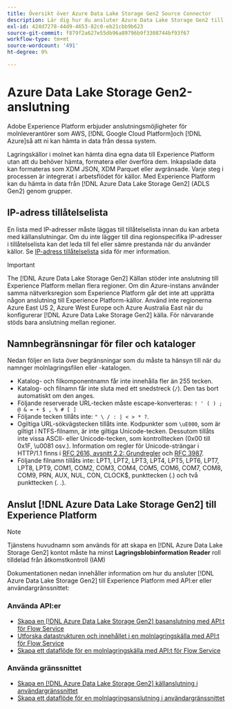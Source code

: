 ```yaml
---
title: Översikt över Azure Data Lake Storage Gen2 Source Connector
description: Lär dig hur du ansluter Azure Data Lake Storage Gen2 till Adobe Experience Platform med API:er eller användargränssnittet.
exl-id: 424d7278-44d9-4653-82c0-eb21cbb9b623
source-git-commit: f879f2a627e55db96a89796b9f3308744bf93f67
workflow-type: tm+mt
source-wordcount: '491'
ht-degree: 0%

---
```


# Azure Data Lake Storage Gen2-anslutning

Adobe Experience Platform erbjuder anslutningsmöjligheter för molnleverantörer som AWS, [!DNL Google Cloud Platform]och [!DNL Azure]så att ni kan hämta in data från dessa system.

Lagringskällor i molnet kan hämta dina egna data till Experience Platform utan att du behöver hämta, formatera eller överföra dem. Inkapslade data kan formateras som XDM JSON, XDM Parquet eller avgränsade. Varje steg i processen är integrerat i arbetsflödet för källor. Med Experience Platform kan du hämta in data från [!DNL Azure Data Lake Storage Gen2] (ADLS Gen2) genom grupper.

## IP-adress tillåtelselista

En lista med IP-adresser måste läggas till tillåtelselista innan du kan arbeta med källanslutningar. Om du inte lägger till dina regionspecifika IP-adresser i tillåtelselista kan det leda till fel eller sämre prestanda när du använder källor. Se [IP-adress tillåtelselista](../../ip-address-allow-list.md) sida för mer information.

>[!IMPORTANT]
>
>The [!DNL Azure Data Lake Storage Gen2] Källan stöder inte anslutning till Experience Platform mellan flera regioner. Om din Azure-instans använder samma nätverksregion som Experience Platform går det inte att upprätta någon anslutning till Experience Platform-källor. Använd inte regionerna Azure East US 2, Azure West Europe och Azure Australia East när du konfigurerar [!DNL Azure Data Lake Storage Gen2] källa. För närvarande stöds bara anslutning mellan regioner.

## Namnbegränsningar för filer och kataloger

Nedan följer en lista över begränsningar som du måste ta hänsyn till när du namnger molnlagringsfilen eller -katalogen.

- Katalog- och filkomponentnamn får inte innehålla fler än 255 tecken.
- Katalog- och filnamn får inte sluta med ett snedstreck (`/`). Den tas bort automatiskt om den anges.
- Följande reserverade URL-tecken måste escape-konverteras: `! ' ( ) ; @ & = + $ , % # [ ]`
- Följande tecken tillåts inte: `" \ / : | < > * ?`.
- Ogiltiga URL-sökvägstecken tillåts inte. Kodpunkter som `\uE000`, som är giltigt i NTFS-filnamn, är inte giltiga Unicode-tecken. Dessutom tillåts inte vissa ASCII- eller Unicode-tecken, som kontrolltecken (0x00 till 0x1F, \u0081 osv.). Information om regler för Unicode-strängar i HTTP/1.1 finns i [RFC 2616, avsnitt 2.2: Grundregler](https://www.ietf.org/rfc/rfc2616.txt) och [RFC 3987](https://www.ietf.org/rfc/rfc3987.txt).
- Följande filnamn tillåts inte: LPT1, LPT2, LPT3, LPT4, LPT5, LPT6, LPT7, LPT8, LPT9, COM1, COM2, COM3, COM4, COM5, COM6, COM7, COM8, COM9, PRN, AUX, NUL, CON, CLOCK$, punkttecken (.) och två punkttecken (. .).

## Anslut [!DNL Azure Data Lake Storage Gen2] till Experience Platform

>[!NOTE]
>
>Tjänstens huvudnamn som används för att skapa en [!DNL Azure Data Lake Storage Gen2] kontot måste ha minst **Lagringsblobinformation Reader** roll tilldelad från åtkomstkontroll (IAM)

Dokumentationen nedan innehåller information om hur du ansluter [!DNL Azure Data Lake Storage Gen2] till Experience Platform med API:er eller användargränssnittet:

### Använda API:er

- [Skapa en [!DNL Azure Data Lake Storage Gen2] basanslutning med API:t för Flow Service](../../tutorials/api/create/cloud-storage/adls-gen2.md)
- [Utforska datastrukturen och innehållet i en molnlagringskälla med API:t för Flow Service](../../tutorials/api/explore/cloud-storage.md)
- [Skapa ett dataflöde för en molnlagringskälla med API:t för Flow Service](../../tutorials/api/collect/cloud-storage.md)

### Använda gränssnittet

- [Skapa en [!DNL Azure Data Lake Storage Gen2] källanslutning i användargränssnittet](../../tutorials/ui/create/cloud-storage/adls-gen2.md)
- [Skapa ett dataflöde för en molnlagringsanslutning i användargränssnittet](../../tutorials/ui/dataflow/batch/cloud-storage.md)
